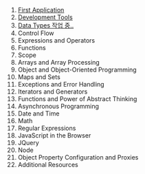 1. [First Application](./chap1_FirstApplication/index.html)
2. [Development Tools](./chap2_DevelopmentTools/DevelopmentTools.md)
3. [Data Types 작업 중..](./chap3_DataTypes/dataTypes.md)
4. Control Flow
5. Expressions and Operators
6. Functions
7. Scope
8. Arrays and Array Processing
9. Object and Object-Oriented Programming
10. Maps and Sets
11. Exceptions and Error Handling
12. Iterators and Generators
13. Functions and Power of Abstract Thinking
14. Asynchronous Programming
15. Date and Time
16. Math
17. Regular Expressions
18. JavaScript in the Browser
19. JQuery
20. Node
21. Object Property Configuration and Proxies
22. Additional Resources